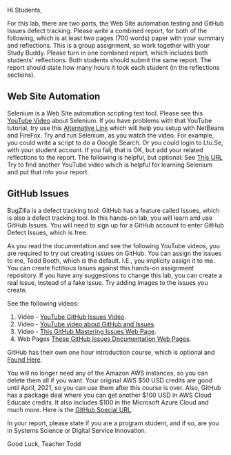 Hi Students,

For this lab, there are two parts, the Web Site automation testing and GitHub Issues defect tracking.
Please write a combined report, for both of the following, which is at least two pages (700 words) paper with your summary and reflections.
This is a group assignment, so work together with your Study Buddy.
Please turn in one combined report, which includes both students' reflections.
Both students should submit the same report.
The report should state how many hours it took each student (in the reflections sections).

## Web Site Automation
Selenium is a Web Site automation scripting test tool.
Please see this [YouTube Video](https://www.youtube.com/watch?v=cobEbkTwbwY) about Selenium. If you have problems with that YouTube tutorial, try use this [Alternative Link](https://softwaretestingbooks.com/selenium-webdriver-script-in-netbeans-using-firefox) which will help you setup with NetBeans and FireFox.  Try and run Selenium, as you watch the video.  For example, you could write a script to do a Google Search.  Or you could login to Ltu.Se, with your student account.  If you fail, that is OK, but add your related reflections to the report.
The following is helpful, but optional: See [This URL](https://www.selenium.dev/)
Try to find another YouTube video which is helpful for learning Selenium and put that into your report.

## GitHub Issues
BugZilla is a defect tracking tool.
GitHub has a feature called Issues, which is also a defect tracking tool.
In this hands-on lab, you will learn and use GitHub Issues.
You will need to sign up for a GitHub account to enter GitHub Defect Issues, which is free.

As you read the documentation and see the following YouTube videos, you are required to try out creating issues on GitHub.
You can assign the issues to me, Todd Booth, which is the default.  I.E., you implicity assign it to me.
You can create fictitious Issues against this hands-on assignment repository.
If you have any suggestions to change this lab, you can create a real issue, instead of a fake issue.
Try adding images to the issues you create.

See the following videos:

1. Video - [YouTube GitHub Issues Video](https://www.youtube.com/watch?v=TKJ4RdhyB5Y).
2. Video - [YouTube video about GitHub and Issues](https://www.youtube.com/watch?v=w3jLJU7DT5E).
3. Video - [This GitHub Mastering Issues Web Page](https://guides.github.com/features/issues/).
4. Web Pages [These GitHub Issues Documentation Web Pages](https://help.github.com/en/github/managing-your-work-on-github/managing-your-work-with-issues).

GitHub has their own one hour introduction course, which is optional and [Found Here](https://lab.github.com/githubtraining/introduction-to-github).

You will no longer need any of the Amazon AWS instances, so you can delete them all if you want.
Your original AWS $50 USD credits are good until April, 2021, so you can use them after this course is over.
Also, GitHub has a package deal where you can get another $100 USD in AWS Cloud Educate credits.
It also includes $100 in the Microsoft Azure Cloud and much more.  Here is the [GitHub Special URL](https://education.github.com/pack#offers).

In your report, please state if you are a program student, and if so, are you in Systems Science or Digital Service Innovation.

Good Luck, Teacher Todd
